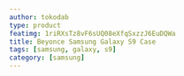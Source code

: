 ```yaml
---
author: tokodab
type: product
featimg: 1riRXsTz8vF6sUQ08eXfqSxzzJ6EuDQWa
title: Beyonce Samsung Galaxy S9 Case
tags: [samsung, galaxy, s9]
category: [samsung]
---
```

